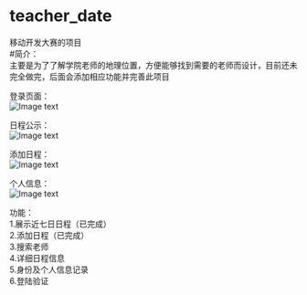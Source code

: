 # teacher_date
移动开发大赛的项目  
#简介：  
主要是为了了解学院老师的地理位置，方便能够找到需要的老师而设计，目前还未完全做完，后面会添加相应功能并完善此项目  

登录页面：  
![Image text](https://github.com/xjy233/teacher_date/blob/master/picture/login.png)  

日程公示：  
![Image text](https://github.com/xjy233/teacher_date/blob/master/picture/gongsi.png)  

添加日程：  
![Image text](https://github.com/xjy233/teacher_date/blob/master/picture/add_date.png)  

个人信息：  
![Image text](https://github.com/xjy233/teacher_date/blob/master/picture/user_info.png)  

功能：  
1.展示近七日日程（已完成）  
2.添加日程（已完成）  
3.搜索老师  
4.详细日程信息  
5.身份及个人信息记录  
6.登陆验证  
